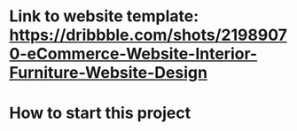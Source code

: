 # Link to website template: https://dribbble.com/shots/21989070-eCommerce-Website-Interior-Furniture-Website-Design

# How to start this project

